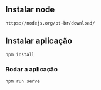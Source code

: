 ## Instalar node
```
https://nodejs.org/pt-br/download/
```

## Instalar aplicação 
```
npm install
```

### Rodar a aplicação
```
npm run serve
```